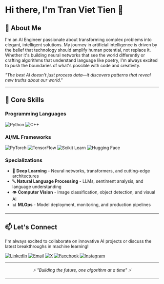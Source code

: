 # Hi there, I'm Tran Viet Tien 👋

## 👋 About Me

I'm an AI Engineer passionate about transforming complex problems into elegant, intelligent solutions. My journey in artificial intelligence is driven by the belief that technology should amplify human potential, not replace it. Whether it's building neural networks that see the world differently or crafting algorithms that understand language like poetry, I'm always excited to push the boundaries of what's possible with code and creativity.

*"The best AI doesn't just process data—it discovers patterns that reveal new truths about our world."*

---

## 💼 Core Skills

### **Programming Languages**
![Python](https://img.shields.io/badge/Python-3776AB?style=flat-square&logo=python&logoColor=white)
![C++](https://img.shields.io/badge/C++-00599C?style=flat-square&logo=c%2B%2B&logoColor=white)



### **AI/ML Frameworks**
![PyTorch](https://img.shields.io/badge/PyTorch-EE4C2C?style=flat-square&logo=pytorch&logoColor=white)
![TensorFlow](https://img.shields.io/badge/TensorFlow-FF6F00?style=flat-square&logo=tensorflow&logoColor=white)
![Scikit Learn](https://img.shields.io/badge/Scikit_Learn-F7931E?style=flat-square&logo=scikit-learn&logoColor=white)
![Hugging Face](https://img.shields.io/badge/🤗_Hugging_Face-FFD21E?style=flat-square)

### **Specializations**
- 🧠 **Deep Learning** - Neural networks, transformers, and cutting-edge architectures
- 🔤 **Natural Language Processing** - LLMs, sentiment analysis, and language understanding
- 👁️ **Computer Vision** - Image classification, object detection, and visual AI
- 📊 **MLOps** - Model deployment, monitoring, and production pipelines
---

## 📫 Let's Connect

I'm always excited to collaborate on innovative AI projects or discuss the latest breakthroughs in machine learning!

[![LinkedIn](https://img.shields.io/badge/LinkedIn-0077B5?style=for-the-badge&logo=linkedin&logoColor=white)](https://linkedin.com/in/vtea)
[![Email](https://img.shields.io/badge/Email-D14836?style=for-the-badge&logo=gmail&logoColor=white)](mailto:tranviettien1012@gmail.com)
[![X](https://img.shields.io/badge/X-000000?style=for-the-badge&logo=x&logoColor=white)](https://x.com/teaa1012)
[![Facebook](https://img.shields.io/badge/Facebook-1877F2?style=for-the-badge&logo=facebook&logoColor=white)](https://facebook.com/vteaa1012)
[![Instagram](https://img.shields.io/badge/Instagram-E4405F?style=for-the-badge&logo=instagram&logoColor=white)](https://www.instagram.com/tranviettien1012_/)

---


<div align="center">
  <i>⚡ "Building the future, one algorithm at a time" ⚡</i>
</div>

---
